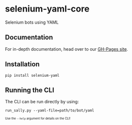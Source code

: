 # selenium-yaml-core
Selenium bots using YAML

## Documentation

For in-depth documentation, head over to our [GH-Pages site](https://wigeria.github.io/selenium-yaml-core/).

## Installation

```
pip install selenium-yaml
```

## Running the CLI

The CLI can be run directly by using:

```run_sally.py --yaml-file=path/to/bot/yaml```

<sub><sup>Use the `--help` argument for details on the CLI!</sup></sub>
